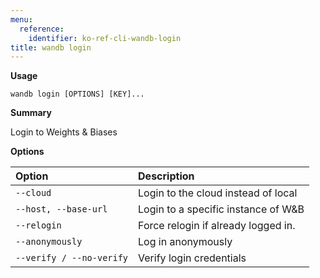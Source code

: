 ```yaml
---
menu:
  reference:
    identifier: ko-ref-cli-wandb-login
title: wandb login
---
```


**Usage**

`wandb login [OPTIONS] [KEY]...`

**Summary**

Login to Weights & Biases


**Options**

| **Option** | **Description** |
| :--- | :--- |
| `--cloud` | Login to the cloud instead of local |
| `--host, --base-url` | Login to a specific instance of W&B |
| `--relogin` | Force relogin if already logged in. |
| `--anonymously` | Log in anonymously |
| `--verify / --no-verify` | Verify login credentials |